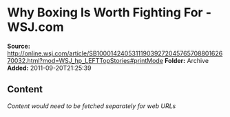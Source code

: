 # Why Boxing Is Worth Fighting For - WSJ.com

**Source:** http://online.wsj.com/article/SB10001424053111903927204576570880162670032.html?mod=WSJ_hp_LEFTTopStories#printMode
**Folder:** Archive
**Added:** 2011-09-20T21:25:39




## Content
*Content would need to be fetched separately for web URLs*
